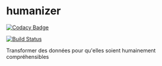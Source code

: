 # humanizer

[![Codacy Badge](https://api.codacy.com/project/badge/Grade/035ea568fa594a378f4fda620d0256fe)](https://app.codacy.com/app/BrunoJunior/humanizer?utm_source=github.com&utm_medium=referral&utm_content=BrunoJunior/humanizer&utm_campaign=Badge_Grade_Dashboard)

[![Build Status](https://travis-ci.org/BrunoJunior/humanizer.svg?branch=master)](https://travis-ci.org/BrunoJunior/humanizer)

Transformer des données pour qu'elles soient humainement compréhensibles
